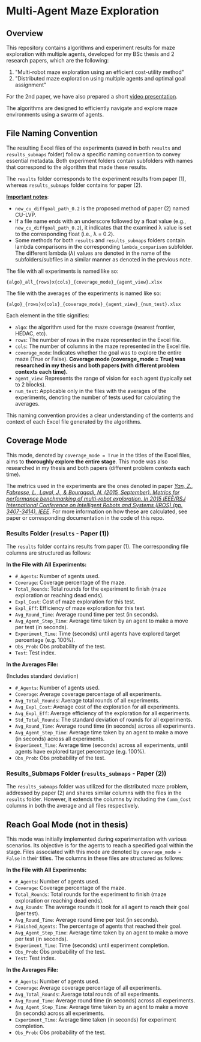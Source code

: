 # Multi-Agent Maze Exploration

## Overview
This repository contains algorithms and experiment results for maze exploration with multiple agents, developed for my BSc thesis and 2 research papers, which are the following:

1) "Multi-robot maze exploration using an efficient cost-utility method"
2) "Distributed maze exploration using multiple agents and optimal goal assignment"

For the 2nd paper, we have also prepared a short [video presentation](https://youtu.be/6U8a_EJ5RMM).

The algorithms are designed to efficiently navigate and explore maze environments using a swarm of agents.

## File Naming Convention
The resulting Excel files of the experiments (saved in both `results` and `results_submaps` folder) follow a specific naming convention to convey essential metadata. Both experiment folders contain subfolders with names that correspond to the algorithm that made these results.

The `results` folder corresponds to the experiment results from paper (1), whereas `results_submaps` folder contains for paper (2).

<u>**Important notes**</u>: 
- `new_cu_diffgoal_path_0.2` is the proposed method of paper (2) named CU-LVP.
- If a file name ends with an underscore followed by a float value (e.g., `new_cu_diffgoal_path_0.2`), it indicates that the examined λ value is set to the corresponding float (i.e., λ = 0.2).
- Some methods for both `results` and `results_submaps` folders contain lambda comparisons in the corresponding `lambda_comparison` subfolder. The different lambda ($\lambda$) values are denoted in the name of the subfolders/subfiles in a similar manner as denoted in the previous note.

The file with all experiments is named like so:

```
{algo}_all_{rows}x{cols}_{coverage_mode}_{agent_view}.xlsx
```

The file with the averages of the experiments is named like so:

```
{algo}_{rows}x{cols}_{coverage_mode}_{agent_view}_{num_test}.xlsx
```

Each element in the title signifies:

- `algo`: the algorithm used for the maze coverage (nearest frontier, HEDAC, etc).
- `rows`: The number of rows in the maze represented in the Excel file.
- `cols`: The number of columns in the maze represented in the Excel file.
- `coverage_mode`: Indicates whether the goal was to explore the entire maze (True or False). **Coverage mode (coverage_mode = True) was researched in my thesis and both papers (with different problem contexts each time).**
- `agent_view`: Represents the range of vision for each agent (typically set to 2 blocks).
- `num_test`: Applicable only in the files with the averages of the experiments, denoting the number of tests used for calculating the averages.

This naming convention provides a clear understanding of the contents and context of each Excel file generated by the algorithms. 
<!-- Also, if the Excel files start with `p_` that means that the experiments were run in parallel (using multiprocessing). -->

## Coverage Mode

This mode, denoted by `coverage_mode = True` in the titles of the Excel files, aims to **thoroughly explore the entire stage**. This mode was also researched in my thesis and both papers (different problem contexts each time).

The metrics used in the experiments are the ones denoted in paper *<u>Yan, Z., Fabresse, L., Laval, J., & Bouraqadi, N. (2015, September). Metrics for performance benchmarking of multi-robot exploration. In 2015 IEEE/RSJ International Conference on Intelligent Robots and Systems (IROS) (pp. 3407-3414). IEEE</u>*. For more information on how these are calculated, see paper or corresponding documentation in the code of this repo.

### Results Folder (`results` - Paper (1))

The `results` folder contains results from paper (1). The corresponding file columns are structured as follows:

**In the File with All Experiments:**
- `#_Agents`: Number of agents used.
- `Coverage`: Coverage percentage of the maze.
- `Total_Rounds`: Total rounds for the experiment to finish (maze exploration or reaching dead ends).
- `Expl_Cost`: Cost of maze exploration for this test.
- `Expl_Eff`: Efficiency of maze exploration for this test.
- `Avg_Round_Time`: Average round time per test (in seconds).
- `Avg_Agent_Step_Time`: Average time taken by an agent to make a move per test (in seconds).
- `Experiment_Time`: Time (seconds) until agents have explored target percentage (e.g. 100%).
- `Obs_Prob`: Obs probability of the test.
- `Test`: Test index.

**In the Averages File:**

(Includes standard deviation)

- `#_Agents`: Number of agents used.
- `Coverage`: Average coverage percentage of all experiments.
- `Avg_Total_Rounds`: Average total rounds of all experiments.
- `Avg_Expl_Cost`: Average cost of the exploration for all experiments.
- `Avg_Expl_Eff`: Average efficiency of the exploration for all experiments.
- `Std_Total_Rounds`: The standard deviation of rounds for all experiments.
- `Avg_Round_Time`: Average round time (in seconds) across all experiments.
- `Avg_Agent_Step_Time`: Average time taken by an agent to make a move (in seconds) across all experiments.
- `Experiment_Time`: Average time (seconds) across all experiments, until agents have explored target percentage (e.g. 100%).
- `Obs_Prob`: Obs probability of the test.

### Results_Submaps Folder (`results_submaps` - Paper (2))

The `results_submaps` folder was utilized for the distributed maze problem, addressed by paper (2) and shares similar columns with the files in the `results` folder. However, it extends the columns by including the `Comm_Cost` columns in both the average and all files respectively.

## Reach Goal Mode (not in thesis)

This mode was initially implemented during experimentation with various scenarios. Its objective is for the agents to reach a specified goal within the stage. Files associated with this mode are denoted by `coverage_mode = False` in their titles. The columns in these files are structured as follows:

**In the File with All Experiments:**
- `#_Agents`: Number of agents used.
- `Coverage`: Coverage percentage of the maze.
- `Total_Rounds`: Total rounds for the experiment to finish (maze exploration or reaching dead ends).
- `Avg_Rounds`: The average rounds it took for all agent to reach their goal (per test).
- `Avg_Round_Time`: Average round time per test (in seconds).
- `Finished_Agents`: The percentage of agents that reached their goal.
- `Avg_Agent_Step_Time`: Average time taken by an agent to make a move per test (in seconds).
- `Experiment_Time`: Time (seconds) until experiment completion.
- `Obs_Prob`: Obs probability of the test.
- `Test`: Test index.

**In the Averages File:**
- `#_Agents`: Number of agents used.
- `Coverage`: Average coverage percentage of all experiments.
- `Avg_Total_Rounds`: Average total rounds of all experiments.
- `Avg_Round_Time`: Average round time (in seconds) across all experiments.
- `Avg_Agent_Step_Time`: Average time taken by an agent to make a move (in seconds) across all experiments.
- `Experiment_Time`: Average time taken (in seconds) for experiment completion.
- `Obs_Prob`: Obs probability of the test.
